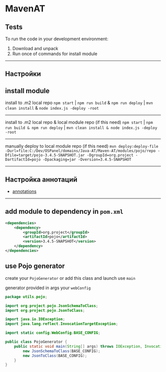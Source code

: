 MavenAT
======================

Tests
-----------
To run the code in your development environment:

1. Download and unpack
2. Run once of commands for install module

***********************************************

Настройки
-----

install module
-----
install to .m2 local repo
`npm start` | `npm run build` & `npm run deploy` | `mvn clean install` & `node index.js -deploy -root`

-----
install to .m2 local repo & local module repo (if this need)
`npm start` | `npm run build & npm run deploy` | `mvn clean install & node index.js -deploy -root`

-----
manually deploy to local module repo (if this need)
`mvn deploy:deploy-file -Durl=file:C:/Dev/OSPanel/domains/Java-AT/Maven-AT/modules/pojo/repo -Dfile=target/pojo-3.4.5-SNAPSHOT.jar -DgroupId=org.project -DartifactId=pojo -Dpackaging=jar -Dversion=3.4.5-SNAPSHOT`

***********************************************

Настройка аннотаций
-----

- [annotations](../annotator/annotations.md)

***********************************************

add module to dependency in `pom.xml`
-----

```xml
<dependencies>
    <dependency>
        <groupId>org.project</groupId>
        <artifactId>pojo</artifactId>
        <version>3.4.5-SNAPSHOT</version>
    </dependency>
</dependencies>
```

use Pojo generator
-----

create your `PojoGenerator` or add this class and launch use `main`

generator provided in args your `webConfig`

```java
package utils.pojo;

import org.project.pojo.JsonSchemaToClass;
import org.project.pojo.JsonToClass;

import java.io.IOException;
import java.lang.reflect.InvocationTargetException;

import static config.WebConfig.BASE_CONFIG;

public class PojoGenerator {
    public static void main(String[] args) throws IOException, InvocationTargetException, NoSuchMethodException, IllegalAccessException, ClassNotFoundException {
        new JsonSchemaToClass(BASE_CONFIG);
        new JsonToClass(BASE_CONFIG);
    }
}
```
